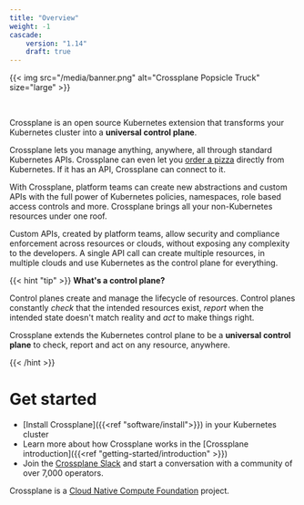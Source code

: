 ```yaml
---
title: "Overview"
weight: -1
cascade:
    version: "1.14"
    draft: true
---
```


{{< img src="/media/banner.png" alt="Crossplane Popsicle Truck" size="large" >}}

<br />

Crossplane is an open source Kubernetes extension that transforms your Kubernetes 
cluster into a **universal control plane**. 

Crossplane lets you manage anything, anywhere, all through standard Kubernetes
APIs. Crossplane can even let you 
[order a pizza](https://blog.crossplane.io/providers-101-ordering-pizza-with-kubernetes-and-crossplane/) 
directly from Kubernetes. If it has an API, Crossplane can connect to it. 

With Crossplane, platform teams can create new abstractions and custom
APIs with the full power of Kubernetes policies, namespaces, role based access
controls and more. Crossplane brings all your non-Kubernetes resources under
one roof.

Custom APIs, created by platform teams, allow security and compliance
enforcement across resources or clouds, without exposing any complexity to the
developers. A single API call can create multiple resources, in multiple clouds
and use Kubernetes as the control plane for everything.

{{< hint "tip" >}}
**What's a control plane?**  
<!-- vale Google.WordList = NO -->
Control planes create and manage the lifecycle of resources. Control planes
constantly _check_ that the intended resources exist, _report_ when the intended
state doesn't match reality and _act_ to make things right. 

Crossplane extends the Kubernetes control plane to be a **universal control
plane** to check, report and act on any resource, anywhere. 
<!-- vale Google.WordList = YES -->
{{< /hint >}}


# Get started
* [Install Crossplane]({{<ref "software/install">}}) in your Kubernetes cluster
* Learn more about how Crossplane works in the 
[Crossplane introduction]({{<ref "getting-started/introduction" >}})
* Join the [Crossplane Slack](https://slack.crossplane.io/) and start a
conversation with a community of over 7,000 operators.


Crossplane is a [Cloud Native Compute Foundation](https://www.cncf.io/) project.
